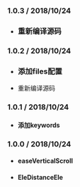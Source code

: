 ### 1.0.3 / 2018/10/24
- ### 重新编译源码

### 1.0.2 / 2018/10/24
- ### 添加files配置
- 重新编译源码



### 1.0.1 / 2018/10/24
- #### 添加keywords

### 1.0.0 / 2018/10/24
- #### easeVerticalScroll
- #### EleDistanceEle